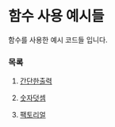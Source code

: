 # 함수 사용 예시들

함수를 사용한 예시 코드들 입니다.

### 목록

1. [간단한출력](https://github.com/Seol7523/InformClassExample/blob/main/%ED%95%A8%EC%88%98/PrintStar.c)

2. [숫자덧셈](https://github.com/Seol7523/InformClassExample/blob/main/%ED%95%A8%EC%88%98/SumNums.c)

3. [팩토리얼](https://github.com/Seol7523/InformClassExample/blob/main/%ED%95%A8%EC%88%98/Factorial.c)
